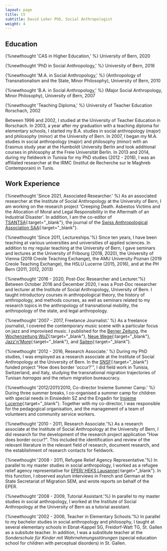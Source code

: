 ```yaml
---
layout: page
title: CV
subtitle: David Loher PhD, Social Anthropologist
weight: 4
---
```


## Education
{%newthought 'CAS in Higher Education,' %} University of Bern, 2020

{%newthought 'PhD in Social Anthropology,' %} University of Bern, 2016

{%newthought 'M.A. in Social Anthropology,' %} (Anthropology of Transnationalism and the State, Minor Philosophy), University of Bern, 2010

{%newthought 'B.A. in Social Anthropology,' %} (Major Social Anthropology, Minor Philosophy), University of Bern, 2007

{%newthought 'Teaching Diploma,' %} University of Teacher Education Rorschach, 2002

Between 1996 and 2002, I studied at the University of Teacher Education in Rorschach. In 2003, a year after my graduation with a teaching diploma for elementary schools, I started my B.A. studies in social anthropology (major) and philosophy (minor) at the University of Bern. In 2007, I began my M.A. studies in social anthropology (major) and philosophy (minor) with an Erasmus study year at the Humboldt University Berlin and took additional courses in philosophy at the Freie Universität Berlin. In 2013 and 2014, during my fieldwork in Tunisia for my PhD studies (2012 - 2016), I was an affiliated researcher at the IRMC (Institut de Recherche sur le Maghreb Contemporain) in Tunis.

## Work Experience
{%newthought 'Since 2021, Associated Researcher.' %} As an associated researcher at the Institute of Social Anthropology at the University of Bern, I am working on the research project 'Creeping Death. Asbestos Victims and the Allocation of Moral and Legal Responsibility in the Aftermath of an Industrial Disaster'. In addition, I am the co-editor of [TSANTSA](http://www.bop.unibe.ch/tsantsa){:target="_blank"}, the journal of the [Swiss Anthropological Association SAA](https://www.sagw.ch/seg){:target="_blank"}.

{%newthought 'Since 2011, Lectureships.'%} Since ten years, I have been teaching at various universities and universities of applied sciences. In addition to my regular teaching at the University of Bern, I gave seminars and lectures at the University of Fribourg (2018, 2020), the University of Vienna (2019 Creole Teaching Exchange), the AMU University Poznan (2019 Creole Teaching Exchange), the HSLU Lucerne (2015, 2016), and at the PH Bern (2011, 2012, 2013)

{%newthought '2016 - 2020, Post-Doc Researcher and Lecturer.'%} Between October 2016 and December 2020, I was a Post-Doc researcher and lecturer at the Institute of Social Anthropology, University of Bern. I taught introductory courses in anthropological theory, the history of anthropology, and methods courses, as well as seminars related to my research topics in the anthropology of transnational mobility, the anthropology of the state, and legal anthropology.

{%newthought '2007 - 2017, Freelance Journalist.' %} As a freelance journalist, I covered the contemporary music scene with a particular focus on jazz and improvised music. I published for the [Berner Zeitung](https://www.bernerzeitung.ch), the [Wochenzeitung WoZ](https://woz.ch){:target="_blank"}, [Neue Wege](https://www.neuewege.ch){:target="_blank"}, [Jazz'n'More](https://www.jazznmore.ch){:target="_blank"}, and [Saiten](https://www.saiten.ch){:target="_blank"}.

{%newthought '2012 - 2016, Research Associate.' %} During my PhD studies, I was employed as a research associate at the Institute of Social Anthropology at the University of Bern. In the [SNSF](http://www.snf.ch){:target="_blank"} funded project "How does border 'occur?'", I did field work in Tunisia, Switzerland, and Italy, studying the transnational migration trajectories of Tunisan *harragas* and the return migration bureaucracy.

{%newthought '2012/2011/2010, Co-director Insieme Summer Camp.' %} During three summer breaks, I co-organised a summer camp for children with special needs in Einsiedeln SZ and the Engadin for [Insieme Lucerne](http://www.insieme-luzern.ch){:target="_blank"}. Together with my co-director, I was responsible for the pedagogical organisation, and the management of a team of volunteers and community service workers.

{%newthought '2010 - 2011, Research Associate.'%} As a research associate at the Institute of Social Anthropology at the University of Bern, I did research for the development of the research project application "How does border occur?". This included the identification and review of the relevant literature in the relevant field of research, document research, and the establishment of research contacts for fieldwork.

{%newthought '2008 - 2011, Refugee Relief Agency Representative.'%} In parallel to my master studies in social anthropology, I worked as a refugee relief agency representative for [EPER/ HEKS Lausanne](https://www.eper.ch/){:target="_blank"}. In this function, I observed asylum interviews in French and German at the State Secretariat of Migration SEM, and wrote reports on behalf of the EPER.

{%newthought '2008 - 2009, Tutorial Assistant.'%} In parallel to my master studies in social anthropology, I worked at the Institute of Social Anthropology at the University of Bern as a tutorial assistant.

{%newthought '2002 - 2006, Teacher in Elementary Schools.'%} In parallel to my bachelor studies in social anthropology and philosophy, I taught at several elementary schools in Ebnat-Kappel SG, Freidorf-Watt TG, St. Gallen as a subsitute teacher. In addition, I was a substitute teacher at the *Sonderschule für Kinder mit Wahrnehmungsstörungen* (special education school for children with perceptual disorders) in St. Gallen.
